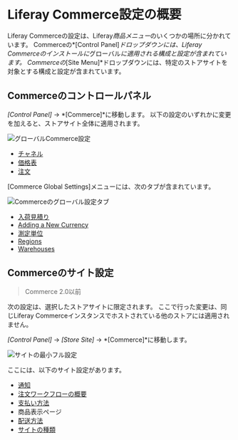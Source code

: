 # Liferay Commerce設定の概要

Liferay Commerceの設定は、Liferay*商品メニュー*のいくつかの場所に分かれています。 Commerceの*[Control Panel]*ドロップダウンには、Liferay Commerceのインストールに*グローバル*に適用される構成と設定が含まれています。 Commerceの*[Site Menu]*ドロップダウンには、特定のストアサイトを対象とする構成と設定が含まれています。

## Commerceのコントロールパネル

*[Control Panel]* → *[Commerce]*に移動します。 以下の設定のいずれかに変更を加えると、ストアサイト全体に適用されます。

![グローバルCommerce設定](./liferay-commerce-configuration-overview/images/01.png)

  - [チャネル](../managing-a-catalog/creating-and-managing-products/channels/managing-channels.md)
  - [価格表](../managing-a-catalog/managing-price/creating-a-price-list.md)
  - [注文](../orders-and-fulfillment/orders/orders-menu-reference-guide.md)

[Commerce Global Settings]メニューには、次のタブが含まれています。

![Commerceのグローバル設定タブ](./liferay-commerce-configuration-overview/images/02.png)

  - [入荷見積り](../managing-a-catalog/managing-inventory/availability-estimates.md)
  - [Adding a New Currency](../store-administration/currencies/adding-a-new-currency.md)
  - [測定単位](../store-administration/configuring-shipping-methods/measurement-units.md)
  - [Regions](../store-administration/adding-regions.md)
  - [Warehouses](../managing-a-catalog/managing-inventory/warehouse-reference-guide.md)

## Commerceのサイト設定

> Commerce 2.0以前

次の設定は、選択したストアサイトに限定されます。 ここで行った変更は、同じLiferay Commerceインスタンスでホストされている他のストアには適用されません。

*[Control Panel]* → *[Store Site]* → *[Commerce]*に移動します。

![サイトの最小フル設定](./liferay-commerce-configuration-overview/images/03.png)

ここには、以下のサイト設定があります。

  - [通知](./sending-emails/using-notification-templates.md)
  - [注文ワークフローの概要](../orders-and-fulfillment/order-workflows/introduction-to-order-workflows.md)
  - [支払い方法](../store-administration/configuring-payment-methods/payments.md)
  - 商品表示ページ
  - [配送方法](../store-administration/configuring-shipping-methods/shipping-method-reference.md)
  - [サイトの種類](../starting-a-store/sites-and-site-types.md)

